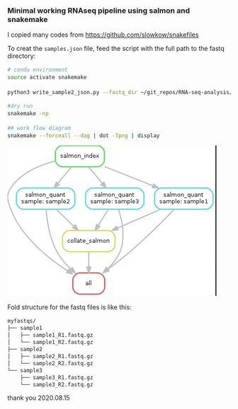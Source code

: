 ### Minimal working RNAseq pipeline using salmon and snakemake

I copied many codes from https://github.com/slowkow/snakefiles

To creat the `samples.json` file, feed the script with the full path to the fastq directory:

```bash
# conda environment
source activate snakemake

python3 write_sample2_json.py --fastq_dir ~/git_repos/RNA-seq-analysis/RNA-seq-snakemake-pipeline/myfastqs
````

```bash
#dry run
snakemake -np

## work flow diagram
snakemake --forceall --dag | dot -Tpng | display
```

![](./DAG.png)


Fold structure for the fastq files is like this:

```
myfastqs/
├── sample1
│   ├── sample1_R1.fastq.gz
│   └── sample1_R2.fastq.gz
├── sample2
│   ├── sample2_R1.fastq.gz
│   └── sample2_R2.fastq.gz
└── sample3
    ├── sample3_R1.fastq.gz
    └── sample3_R2.fastq.gz

```

thank you 2020.08.15